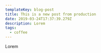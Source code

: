 ```yaml
---
templateKey: blog-post
title: This is a new post from production
date: 2019-03-24T17:37:39.279Z
description: Lorem
tags:
  - coffee
---
```

Lorem
